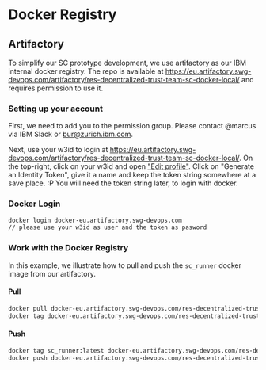 # Docker Registry 

## Artifactory

To simplify our SC prototype development, we use artifactory as our IBM internal docker registry.
The repo is available at https://eu.artifactory.swg-devops.com/artifactory/res-decentralized-trust-team-sc-docker-local/ and requires permission to use it.

### Setting up your account

First, we need to add you to the permission group.
Please contact @marcus via IBM Slack or [bur@zurich.ibm.com](bur@zurich.ibm.com).

Next, use your w3id to login at https://eu.artifactory.swg-devops.com/artifactory/res-decentralized-trust-team-sc-docker-local/.
On the top-right, click on your w3id and open ["Edit profile"](https://eu.artifactory.swg-devops.com/ui/admin/artifactory/user_profile).
Click on "Generate an Identity Token", give it a name and keep the token string somewhere at a save place. :P
You will need the token string later, to login with docker.


### Docker Login

```bash
docker login docker-eu.artifactory.swg-devops.com
// please use your w3id as user and the token as pasword
```

### Work with the Docker Registry

In this example, we illustrate how to pull and push the `sc_runner` docker image from our artifactory.

#### Pull
```bash
docker pull docker-eu.artifactory.swg-devops.com/res-decentralized-trust-team-sc-docker-local/sc_runner:latest
docker tag docker-eu.artifactory.swg-devops.com/res-decentralized-trust-team-sc-docker-local/sc_runner:latest sc_runner:latest
```

#### Push
```bash
docker tag sc_runner:latest docker-eu.artifactory.swg-devops.com/res-decentralized-trust-team-sc-docker-local/sc_runner:latest
docker push docker-eu.artifactory.swg-devops.com/res-decentralized-trust-team-sc-docker-local/sc_runner:latest
```
